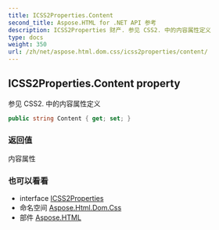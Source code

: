 ```yaml
---
title: ICSS2Properties.Content
second_title: Aspose.HTML for .NET API 参考
description: ICSS2Properties 财产. 参见 CSS2. 中的内容属性定义
type: docs
weight: 350
url: /zh/net/aspose.html.dom.css/icss2properties/content/
---
```

## ICSS2Properties.Content property

参见 CSS2. 中的内容属性定义

```csharp
public string Content { get; set; }
```

### 返回值

内容属性

### 也可以看看

* interface [ICSS2Properties](../)
* 命名空间 [Aspose.Html.Dom.Css](../../icss2properties/)
* 部件 [Aspose.HTML](../../../)



